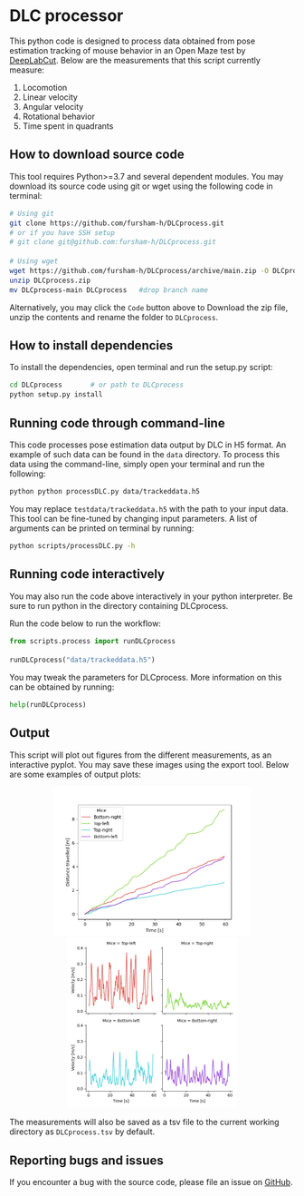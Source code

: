 # DLC processor

This python code is designed to process data obtained from pose estimation
tracking of mouse behavior in an Open Maze test by 
[DeepLabCut](https://github.com/DeepLabCut/DeepLabCut).
Below are the measurements that this script currently measure:

1. Locomotion
2. Linear velocity
3. Angular velocity
4. Rotational behavior
5. Time spent in quadrants

## How to download source code
This tool requires Python>=3.7 and several dependent modules. You may download
its source code using git or wget using the following code in terminal:
```bash
# Using git
git clone https://github.com/fursham-h/DLCprocess.git
# or if you have SSH setup
# git clone git@github.com:fursham-h/DLCprocess.git

# Using wget
wget https://github.com/fursham-h/DLCprocess/archive/main.zip -O DLCprocess.zip
unzip DLCprocess.zip
mv DLCprocess-main DLCprocess   #drop branch name
```

Alternatively, you may click the `Code` button above to Download the zip file, 
unzip the contents and rename the folder to `DLCprocess`.

## How to install dependencies
To install the dependencies, open terminal and run the setup.py script:
```bash
cd DLCprocess       # or path to DLCprocess
python setup.py install
```

## Running code through command-line
This code processes pose estimation data output by DLC in H5 format. An example
of such data can be found in the `data` directory. To process this data using
the command-line, simply open your terminal and run the following:
```bash
python python processDLC.py data/trackeddata.h5

```

You may replace `testdata/trackeddata.h5` with the path to your input data. This
tool can be fine-tuned by changing input parameters. A list of arguments can be
printed on terminal by running:
```bash
python scripts/processDLC.py -h
```

## Running code interactively
You may also run the code above interactively in your python interpreter.
Be sure to run python in the directory containing DLCprocess. 

Run the code below to run the workflow:
```python
from scripts.process import runDLCprocess

runDLCprocess("data/trackeddata.h5")
```

You may tweak the parameters for DLCprocess. More information on this
can be obtained by running:
```python
help(runDLCprocess)
```

## Output 
This script will plot out figures from the different measurements, as an
interactive pyplot. You may save these images using the export tool. Below are
some examples of output plots:

<p align="center">
  <img src="images/Locomotion.png" width="350"/>
  <img src="images/Velocity.png" width="300"/>
</p>

The measurements will also be saved as a tsv file to the current working directory
as `DLCprocess.tsv` by default. 

## Reporting bugs and issues
If you encounter a bug with the source code, please file an issue on 
[GitHub](https://github.com/fursham-h/DLCprocess/issues).

